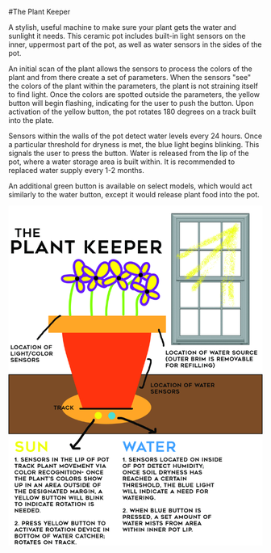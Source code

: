 #The Plant Keeper

A stylish, useful machine to make sure your plant gets the water and sunlight it needs. This ceramic pot includes built-in light sensors on the inner, uppermost part of the pot, as well as water sensors in the sides of the pot.

 An initial scan of the plant allows the sensors to process the colors of the plant and from there create a set of parameters. When the sensors "see" the colors of the plant within the parameters, the plant is not straining itself to find light. Once the colors are spotted outside the parameters, the yellow button will begin flashing, indicating for the user to push the button. Upon activation of the yellow button, the pot rotates 180 degrees on a track built into the plate.

 Sensors within the walls of the pot detect water levels every 24 hours. Once a particular threshold for dryness is met, the blue light begins blinking. This signals the user to press the button. Water is released from the lip of the pot, where a water storage area is built within. It is recommended to replaced water supply every 1-2 months.

 An additional green button is available on select models, which would act similarly to the water button, except it would release plant food into the pot.  

![See example here](plantkeeper.jpg)
